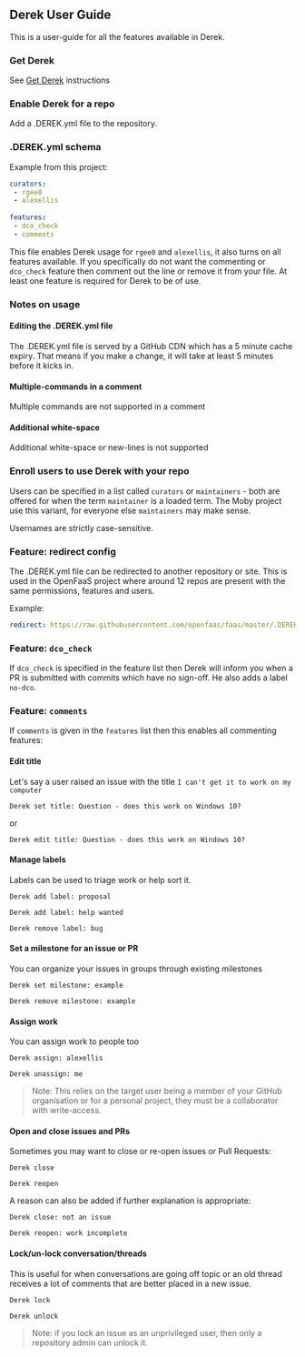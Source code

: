 ## Derek User Guide

This is a user-guide for all the features available in Derek.

### Get Derek

See [Get Derek](./GET.md) instructions

### Enable Derek for a repo

Add a .DEREK.yml file to the repository.

### .DEREK.yml schema

Example from this project:

```yaml
curators:
 - rgee0
 - alexellis
 
features:
 - dco_check
 - comments
```

This file enables Derek usage for `rgee0` and `alexellis`, it also turns on all features available. If you specifically do not want the commenting or `dco_check` feature then comment out the line or remove it from your file. At least one feature is required for Derek to be of use.

### Notes on usage

#### Editing the .DEREK.yml file

The .DEREK.yml file is served by a GitHub CDN which has a 5 minute cache expiry. That means if you make a change, it will take at least 5 minutes before it kicks in.

#### Multiple-commands in a comment

Multiple commands are not supported in a comment

#### Additional white-space

Additional white-space or new-lines is not supported

### Enroll users to use Derek with your repo

Users can be specified in a list called `curators` or `maintainers` - both are offered for when the term `maintainer` is a loaded term. The Moby project use this variant, for everyone else `maintainers` may make sense.

Usernames are strictly case-sensitive.

### Feature: redirect config

The .DEREK.yml file can be redirected to another repository or site. This is used in the OpenFaaS project where around 12 repos are present with the same permissions, features and users.

Example:

```yaml
redirect: https://raw.githubusercontent.com/openfaas/faas/master/.DEREK.yml
```

### Feature: `dco_check`

If `dco_check` is specified in the feature list then Derek will inform you when a PR is submitted with commits which have no sign-off. He also adds a label `no-dco`.

### Feature: `comments`

If `comments` is given in the `features` list then this enables all commenting features:

#### Edit title


Let's say a user raised an issue with the title `I can't get it to work on my computer`

```
Derek set title: Question - does this work on Windows 10?
```
or
```
Derek edit title: Question - does this work on Windows 10?
```

#### Manage labels

Labels can be used to triage work or help sort it.

```
Derek add label: proposal
```
```
Derek add label: help wanted
```
```
Derek remove label: bug
```

#### Set a milestone for an issue or PR

You can organize your issues in groups through existing milestones

```
Derek set milestone: example
```
```
Derek remove milestone: example
```

#### Assign work

You can assign work to people too

```
Derek assign: alexellis
```
```
Derek unassign: me
```

> Note: This relies on the target user being a member of your GitHub organisation or for a personal project, they must be a collaborator with write-access.


#### Open and close issues and PRs

Sometimes you may want to close or re-open issues or Pull Requests:

```
Derek close
```
```
Derek reopen
```

A reason can also be added if further explanation is appropriate:

```
Derek close: not an issue
```
```
Derek reopen: work incomplete
```

#### Lock/un-lock conversation/threads

This is useful for when conversations are going off topic or an old thread receives a lot of comments that are better placed in a new issue. 

```
Derek lock
```
```
Derek unlock
```

> Note: if you lock an issue as an unprivileged user, then only a repository admin can unlock it.

